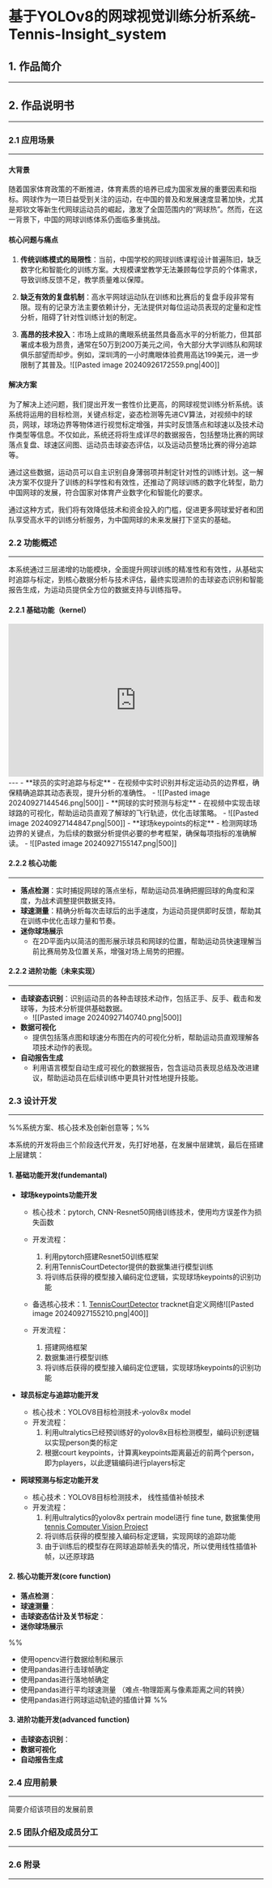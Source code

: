 # 基于YOLOv8的网球视觉训练分析系统-Tennis-Insight_system
## 1. 作品简介
---

## 2. 作品说明书
---
### 2.1 应用场景
---
#### 大背景
随着国家体育政策的不断推进，体育素质的培养已成为国家发展的重要因素和指标。网球作为一项日益受到关注的运动，在中国的普及和发展速度显著加快，尤其是郑钦文等新生代网球运动员的崛起，激发了全国范围内的“网球热”。然而，在这一背景下，中国的网球训练体系仍面临多重挑战。

#### 核心问题与痛点
1. **传统训练模式的局限性**：当前，中国学校的网球训练课程设计普遍陈旧，缺乏数字化和智能化的训练方案。大规模课堂教学无法兼顾每位学员的个体需求，导致训练反馈不足，教学质量难以保障。

2. **缺乏有效的复盘机制**：高水平网球运动队在训练和比赛后的复盘手段非常有限。现有的记录方法主要依赖计分，无法提供对每位运动员表现的定量和定性分析，阻碍了针对性训练计划的制定。

3. **高昂的技术投入**：市场上成熟的鹰眼系统虽然具备高水平的分析能力，但其部署成本极为昂贵，通常在50万到200万美元之间，令大部分大学训练队和网球俱乐部望而却步。例如，深圳湾的一小时鹰眼体验费用高达199美元，进一步限制了其普及。![[Pasted image 20240926172559.png|400]]

#### 解决方案
为了解决上述问题，我们提出开发一套性价比更高，的网球视觉训练分析系统。该系统将运用的目标检测，关键点标定，姿态检测等先进CV算法，对视频中的球员，网球，球场边界等物体进行视觉标定增强，并实时反馈落点和球速以及技术动作类型等信息。不仅如此，系统还将将生成详尽的数据报告，包括整场比赛的网球落点复盘、球速区间图、运动员击球姿态评估，以及运动员整场比赛的得分追踪等。

通过这些数据，运动员可以自主识别自身薄弱项并制定针对性的训练计划。这一解决方案不仅提升了训练的科学性和有效性，还推动了网球训练的数字化转型，助力中国网球的发展，符合国家对体育产业数字化和智能化的要求。

通过这种方式，我们将有效降低技术和资金投入的门槛，促进更多网球爱好者和团队享受高水平的训练分析服务，为中国网球的未来发展打下坚实的基础。
### 2.2 功能概述
---
本系统通过三层递增的功能模块，全面提升网球训练的精准性和有效性，从基础实时追踪与标定，到核心数据分析与技术评估，最终实现进阶的击球姿态识别和智能报告生成，为运动员提供全方位的数据支持与训练指导。
#### 2.2.1 基础功能（kernel）
<div style="position: relative; padding: 30% 45%;">

<iframe style="position: absolute; width: 100%; height: 100%; left: 0; top: 0;" src="https://player.bilibili.com/player.html?isOutside=true&aid=112770993359963&bvid=BV1dMbWedEPS&cid=500001612597264&p=1" frameborder="no" scrolling="no">

</iframe>

</div>
---
- **球员的实时追踪与标定**
	- 在视频中实时识别并标定运动员的边界框，确保精确追踪其动态表现，提升分析的准确性。
		- ![[Pasted image 20240927144546.png|500]]
- **网球的实时预测与标定**
	- 在视频中实现击球球路的可视化，帮助运动员直观了解球的飞行轨迹，优化击球策略。
		- ![[Pasted image 20240927144847.png|500]]
- **球场keypoints的标定**
	- 检测网球场边界的关键点，为后续的数据分析提供必要的参考框架，确保每项指标的准确解读。
		- ![[Pasted image 20240927155147.png|500]]

#### 2.2.2 核心功能
---

- **落点检测**：实时捕捉网球的落点坐标，帮助运动员准确把握回球的角度和深度，为战术调整提供数据支持。
- **球速测量**：精确分析每次击球后的出手速度，为运动员提供即时反馈，帮助其在训练中优化击球力量和节奏。
- **迷你球场展示**
	- 在2D平面内以简洁的图形展示球员和网球的位置，帮助运动员快速理解当前比赛局势及位置关系，增强对场上局势的把握。


#### 2.2.2 进阶功能（未来实现）
---
- **击球姿态识别**：识别运动员的各种击球技术动作，包括正手、反手、截击和发球等，为技术分析提供基础数据。
	- ![[Pasted image 20240927140740.png|500]]
- **数据可视化**
	- 提供包括落点图和球速分布图在内的可视化分析，帮助运动员直观理解各项技术动作的表现。
- **自动报告生成**
	- 利用语言模型自动生成可视化的数据报告，包含运动员表现总结及改进建议，帮助运动员在后续训练中更具针对性地提升技能。

### 2.3 设计开发
---
%%系统方案、核心技术及创新创意等；%%

本系统的开发将由三个阶段迭代开发，先打好地基，在发展中层建筑，最后在搭建上层建筑：
#### 1. 基础功能开发(fundemantal)
- **球场keypoints功能开发**

	- 核心技术：pytorch, CNN-Resnet50网络训练技术，使用均方误差作为损失函数
	- 开发流程：
		1. 利用pytorch搭建Resnet50训练框架
		2. 利用TennisCourtDetector提供的数据集进行模型训练
		3. 将训练后获得的模型接入编码定位逻辑，实现球场keypoints的识别功能

	- 备选核心技术：1. [TennisCourtDetector](https://github.com/yastrebksv/TennisCourtDetector/tree/main) tracknet自定义网络![[Pasted image 20240927155210.png|400]]
	- 开发流程：
		1. 搭建网络框架
		2. 数据集进行模型训练
		3. 将训练后获得的模型接入编码定位逻辑，实现球场keypoints的识别功能
- **球员标定与追踪功能开发**
	- 核心技术：YOLOV8目标检测技术-yolov8x model
	- 开发流程：
		1. 利用ultralytics已经预训练好的yolov8x目标检测模型，编码识别逻辑以实现person类的标定
		2. 根据court keypoints，计算离keypoints距离最近的前两个person，即为players，以此逻辑编码进行players标定
- **网球预测与标定功能开发**
	- 核心技术：YOLOV8目标检测技术， 线性插值补帧技术
	- 开发流程：
		1. 利用ultralytics的yolov8x pertrain model进行 fine tune, 数据集使用[tennis Computer Vision Project](https://universe.roboflow.com/ball-e1kxc/tennis-fvf8u)
		2. 将训练后获得的模型接入编码标定逻辑，实现网球的追踪功能
		3. 由于训练后的模型存在网球追踪帧丢失的情况，所以使用线性插值补帧，以还原球路

#### 2. 核心功能开发(core function)

- **落点检测**：
- **球速测量**：
- **击球姿态估计及关节标定**：
- **迷你球场展示**

%%
- 使用opencv进行数据绘制和展示
- 使用pandas进行击球帧确定
- 使用pandas进行落地帧确定
- 使用pandas进行平均球速测量 （难点-物理距离与像素距离之间的转换）
- 使用pandas进行网球运动轨迹的插值计算
%%
#### 3. 进阶功能开发(advanced function)
- **击球姿态识别**：
- **数据可视化**
- **自动报告生成**
### 2.4 应用前景
---
简要介绍该项目的发展前景

### 2.5 团队介绍及成员分工
---

### 2.6 附录
---
